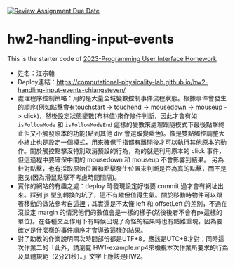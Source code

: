 [![Review Assignment Due Date](https://classroom.github.com/assets/deadline-readme-button-8d59dc4de5201274e310e4c54b9627a8934c3b88527886e3b421487c677d23eb.svg)](https://classroom.github.com/a/vtMjwcap)
# hw2-handling-input-events
This is the starter code of [2023-Programming User Interface Homework](https://hackmd.io/@akairisu/HkUibgmx3)

- 姓名：江宗翰
- Deploy連結：https://computational-physicality-lab.github.io/hw2-handling-input-events-chiangsteven/
- 處理程序控制策略：用的是大量全域變數控制事件流程狀態。根據事件會發生的順序(例如點擊會有touchstart -> touchend -> mousedown -> mouseup -> click)，然後設定狀態變數(布林值)來作條件判斷，因此才會有如 `isFollowMode` 和 `isFollowModeEnd` 這樣的變數來處理跟隨模式下最後點擊終止但又不觸發原本的功能(點到其他 div 會選取變藍色)。像是雙點觸控調整大小終止也是設定一個模式，用來確保手指都有離開後才可以執行其他原本的動作。關於觸控點擊沒特別取消預設的行為，為的就是利用原本的 click 事件，但這過程中要確保中間的 mousedown 和 mouseup 不會影響到結果。 另為針對點擊，也有採取原始位置和點擊發生位置來判斷是否為真的點擊，而不是拖曳(因為滑鼠點擊不考慮時間間隔)。
- 實作的網站的有趣之處：deploy 時發現設定好後要 commit 過才會有網址出來。踩到 js 型別轉換的坑了，這不有趣但值得生氣。關於移動時物件可以跟著移動的做法參考自[這裡](https://stackoverflow.com/questions/24050738/javascript-how-to-dynamically-move-div-by-clicking-and-dragging)；其實還是不太懂 left 和 offsetLeft 的差別，不過在沒設定 margin 的情況他們的數值會是一樣的樣子(然後後者不會有px這樣的單位)。在各種交互作用下有時候出現了奇怪的結果時也有點難重現，因為要確定是什麼樣的事件順序才會導致這樣的結果。
- 對了助教的作業說明兩次時間部份都是UTF+8，應該是UTC+8才對；同時這次作業二的「此外，請瀏覽 HW1-example.mp4來檢視本次作業所要求的行為及具體規範（2分21秒）。」文字上應該是HW2。